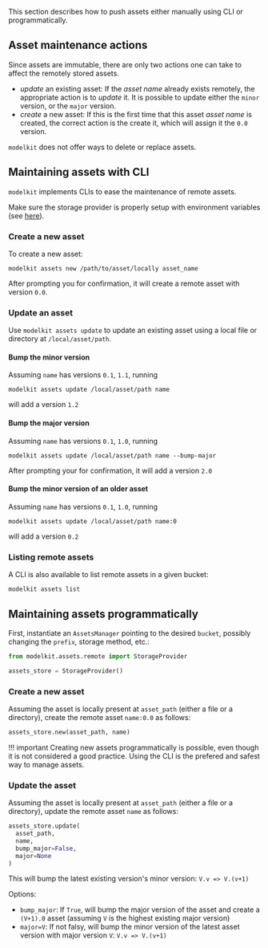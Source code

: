 This section describes how to push assets either manually using CLI or programmatically.

## Asset maintenance actions

Since assets are immutable, there are only two actions one can take to affect the remotely stored assets.

- _update_ an existing asset: If the *asset name* already exists remotely, the appropriate action is to _update_ it. It is possible to update either the `minor` version, or the `major` version.
- _create_ a new asset: If this is the first time that this asset *asset name*  is created, the correct action is the create it, which will assign it the `0.0` version.

`modelkit` does not offer ways to delete or replace assets.

## Maintaining assets with CLI

`modelkit` implements CLIs to ease the maintenance of remote assets.

Make sure the storage provider is properly setup with environment variables (see [here](assets/../storage_provider.md)).


### Create a new asset

To create a new asset:

```
modelkit assets new /path/to/asset/locally asset_name
```

After prompting you for confirmation, it will create a remote asset with version `0.0`.

### Update an asset

Use `modelkit assets update` to update an existing asset using a local file or directory at `/local/asset/path`.

#### Bump the minor version

Assuming `name` has versions `0.1`, `1.1`, running
```
modelkit assets update /local/asset/path name
```
will add a version `1.2`


#### Bump the major version

Assuming `name` has versions `0.1`, `1.0`, running

```
modelkit assets update /local/asset/path name --bump-major
```

After prompting your for confirmation, it will add a version `2.0`


#### Bump the minor version of an older asset

Assuming `name` has versions `0.1`, `1.0`, running

```
modelkit assets update /local/asset/path name:0
```
will add a version `0.2`


### Listing remote assets

A CLI is also available to list remote assets in a given bucket:

```
modelkit assets list
```

## Maintaining assets programmatically

First, instantiate an `AssetsManager` pointing to the desired `bucket`, possibly changing the `prefix`, storage method, etc.:

```python
from modelkit.assets.remote import StorageProvider

assets_store = StorageProvider()
```

### Create a new asset

Assuming the asset is locally present at `asset_path` (either a file or a directory),
create the remote asset `name:0.0` as follows:

```python
assets_store.new(asset_path, name)
```

!!! important
    Creating new assets programmatically is possible, even though it is not considered a good practice.
    Using the CLI is the prefered and safest way to manage assets.



### Update the asset

Assuming the asset is locally present at `asset_path` (either a file or a directory), update the remote asset `name` as follows:

```python
assets_store.update(
  asset_path,
  name,
  bump_major=False,
  major=None
)
```

This will bump the latest existing version's minor version: `V.v => V.(v+1)`

Options:

- `bump_major`: If `True`, will bump the major version of the asset and create a `(V+1).0` asset (assuming `V` is the highest existing major version)
- `major=V`: If not falsy, will bump the minor version of the latest asset version with major version `V`:  `V.v => V.(v+1)`
